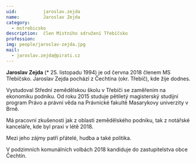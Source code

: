 ```yaml
---
uid:          jaroslav.zejda
name:         Jaroslav Zejda
category:
  - mstrebicsko
description:  člen Místního sdružení Třebíčsko
profession: 
img: people/jaroslav-zejda.jpg
mail:
  - jaroslav.zejda@pirati.cz
---
```


**Jaroslav Zejda** (* 25. listopadu 1994) je od června 2018 členem MS Třebíčsko. Jaroslav Zejda pochází z Čechtína (okr. Třebíč), kde žije dodnes.

Vystudoval Střední zemědělskou školu v Třebíči se zaměřením na ekonomiku podniku. Od roku 2015 studuje pětiletý magisterský studijní program Právo a právní věda na Právnické fakultě Masarykovy univerzity v Brně.

Má pracovní zkušenosti jak z oblasti zemědělského podniku, tak z notářské kanceláře, kde byl praxi v létě 2018.

Mezi jeho zájmy patří přátelé, hudba a také politika.

V podzimních komunálních volbách 2018 kandiduje do zastupitelstva obce Čechtín. 
